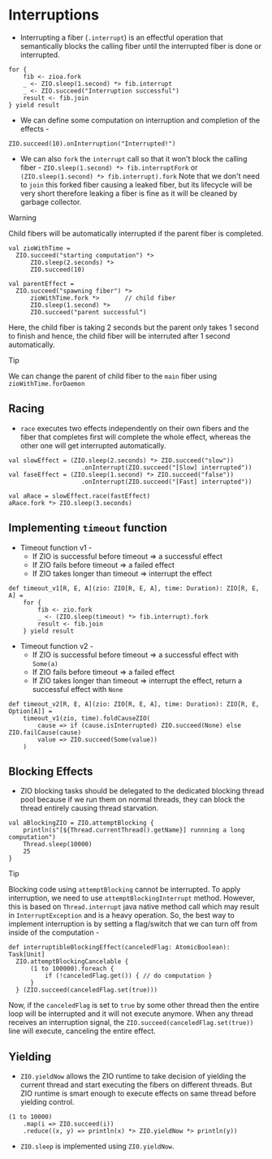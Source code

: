 # Interruptions
- Interrupting a fiber (`.interrupt`) is an effectful operation that semantically blocks the calling fiber until the interrupted fiber is done or interrupted.
```
for {
    fib <- zioa.fork
    _ <- ZIO.sleep(1.second) *> fib.interrupt
    _ <- ZIO.succeed("Interruption successful")
    result <- fib.join
} yield result
```
- We can define some computation on interruption and completion of the effects - 
```
ZIO.succeed(10).onInterruption("Interrupted!")
```
- We can also `fork` the `interrupt` call so that it won't block the calling fiber -
`ZIO.sleep(1.second) *> fib.interruptFork`
or
`(ZIO.sleep(1.second) *> fib.interrupt).fork`
Note that we don't need to `join` this forked fiber causing a leaked fiber, but its lifecycle will be very short therefore leaking a fiber is fine as it will be cleaned by garbage collector.

> [!WARNING]
> Child fibers will be automatically interrupted if the parent fiber is completed.
> ```
> val zioWithTime = 
>   ZIO.succeed("starting computation") *>
>       ZIO.sleep(2.seconds) *>
>       ZIO.succeed(10)
>
> val parentEffect =
>   ZIO.succeed("spawning fiber") *>
>       zioWithTime.fork *>       // child fiber
>       ZIO.sleep(1.second) *>
>       ZIO.succeed("parent successful")
> ```
> Here, the child fiber is taking 2 seconds but the parent only takes 1 second to finish and hence, the child fiber will be interruted after 1 second automatically.

> [!TIP] 
> We can change the parent of child fiber to the `main` fiber using `zioWithTime.forDaemon`

## Racing
- `race` executes two effects independently on their own fibers and the fiber that completes first will complete the whole effect, whereas the other one will get interrupted automatically.
```
val slowEffect = (ZIO.sleep(2.seconds) *> ZIO.succeed("slow"))
                    .onInterrupt(ZIO.succeed("[Slow] interrupted"))
val faseEffect = (ZIO.sleep(1.second) *> ZIO.succeed("false"))
                    .onInterrupt(ZIO.succeed("[Fast] interrupted"))

val aRace = slowEffect.race(fastEffect)
aRace.fork *> ZIO.sleep(3.seconds)
```

## Implementing `timeout` function
- Timeout function v1 -
    - If ZIO is successful before timeout => a successful effect
    - If ZIO fails before timeout => a failed effect
    - If ZIO takes longer than timeout => interrupt the effect
```
def timeout_v1[R, E, A](zio: ZIO[R, E, A], time: Duration): ZIO[R, E, A] =
    for {
        fib <- zio.fork
        _ <- (ZIO.sleep(timeout) *> fib.interrupt).fork
        result <- fib.join
    } yield result
```

- Timeout function v2 -
    - If ZIO is successful before timeout => a successful effect with `Some(a)`
    - If ZIO fails before timeout => a failed effect
    - If ZIO takes longer than timeout => interrupt the effect, return a successful effect with `None`

```
def timeout_v2[R, E, A](zio: ZIO[R, E, A], time: Duration): ZIO[R, E, Option[A]] =
    timeout_v1(zio, time).foldCauseZIO(
        cause => if (cause.isInterrupted) ZIO.succeed(None) else ZIO.failCause(cause)
        value => ZIO.succeed(Some(value))
    )
```

## Blocking Effects
- ZIO blocking tasks should be delegated to the dedicated blocking thread pool because if we run them on normal threads, they can block the thread entirely causing thread starvation.
```
val aBlockingZIO = ZIO.attemptBlocking {
    println(s"[${Thread.currentThread().getName}] runnning a long computation")
    Thread.sleep(10000)
    25
}
```

> [!TIP]
> Blocking code using `attemptBlocking` cannot be interrupted. To apply interruption, we need to use `attemptBlockingInterrupt` method. However, this is based on `Thread.interrupt` java native method call which may result in `InterruptException` and is a heavy operation.
> So, the best way to implement interruption is by setting a flag/switch that we can turn off from inside of the computation -
> ```
> def interruptibleBlockingEffect(canceledFlag: AtomicBoolean): Task[Unit] 
>   ZIO.attemptBlockingCancelable {
>       (1 to 100000).foreach {
>           if (!canceledFlag.get()) { // do computation }
>       }
>   } (ZIO.succeed(canceledFlag.set(true)))
> ```
> Now, if the `canceledFlag` is set to `true` by some other thread then the entire loop will be interrupted and it will not execute anymore.
> When any thread receives an interruption signal, the `ZIO.succeed(canceledFlag.set(true))` line will execute, canceling the entire effect.

## Yielding
- `ZIO.yieldNow` allows the ZIO runtime to take decision of yielding the current thread and start executing the fibers on different threads. But ZIO runtime is smart enough to execute effects on same thread before yielding control.
```
(1 to 10000)
    .map(i => ZIO.succeed(i))
    .reduce((x, y) => println(x) *> ZIO.yieldNow *> println(y))
```
- `ZIO.sleep` is implemented using `ZIO.yieldNow`.

